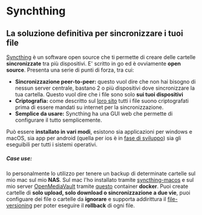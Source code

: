 <!--
La soluzione definitiva per la sincronizzazione dei file
-->

# Synchthing

## La soluzione definitiva per sincronizzare i tuoi file

[Syncthing](https://syncthing.net/) è un software open source che ti permette di creare delle cartelle **sincronizzate** tra più dispositivi.
E' scritto in go ed è ovviamente **open source**. Presenta una serie di punti di forza, tra cui:

- **Sincronizzazione peer-to-peer:** questo vuol dire che non hai bisogno di nessun server centrale, bastano 2 o più dispositivi dove sincronizzare la tua cartella. Questo vuol dire che i file sono solo **sui tuoi dispositivi**
- **Criptografia:** come descritto sul [loro sito](https://syncthing.net/security/) tutti i file suono criptografati prima di essere mandati su internet per la sincronizzazione.
- **Semplice da usare:** Syncthing ha una GUI web che permette di configurare il tutto semplicemente.

Può essere **installato in vari modi**, esistono sia applicazioni per windows e macOS, sia app per android (quella per ios è in [fase di sviluppo](https://forum.syncthing.net/t/isyncthing-ios-client-for-syncthing-now-in-beta/15815)) sia gli eseguibili per tutti i sistemi operativi.

##### Case use:

Io personalmente lo utilizzo per tenere un backup di determinate cartelle sul mio mac sul mio **NAS**. Sul mac l'ho installato tramite [syncthing-macos](https://github.com/syncthing/syncthing-macos) e sul mio server [OpenMediaVault](https://www.openmediavault.org/) tramite [questo](https://hub.docker.com/r/syncthing/syncthing) container **docker**. Puoi create cartelle di **solo upload, solo download o sincronizzazione a due vie**, puoi configuare dei file o cartelle da **ignorare** e supporta addirittura il [file-versioning](https://docs.syncthing.net/users/versioning.html) per poter eseguire il **rollback** di ogni file.
